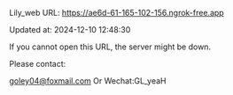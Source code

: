 Lily_web URL: https://ae6d-61-165-102-156.ngrok-free.app

Updated at: 2024-12-10 12:48:30

If you cannot open this URL, the server might be down.

Please contact: 

goley04@foxmail.com Or Wechat:GL_yeaH